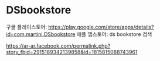 # DSbookstore

구글 플레이스토어: https://play.google.com/store/apps/details?id=com.martini.DSbookstore
애플 앱스토어: ds bookstore 검색

https://ar-ar.facebook.com/permalink.php?story_fbid=2915189342139858&id=1815815088743961
